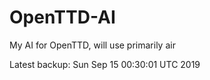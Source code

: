 # OpenTTD-AI
My AI for OpenTTD, will use primarily air

Latest backup: Sun Sep 15 00:30:01 UTC 2019
